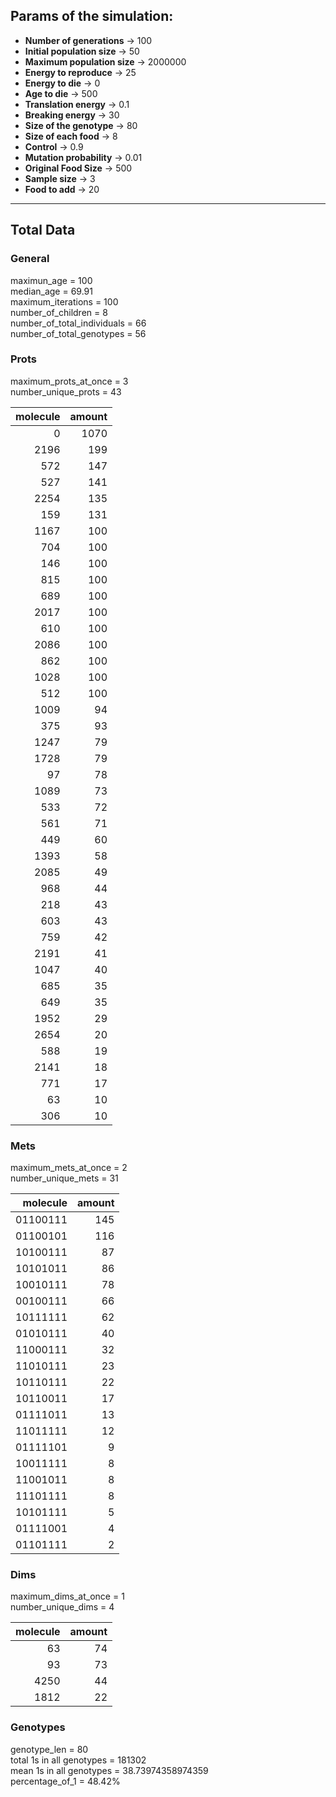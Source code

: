 ## Params of the simulation: 
* **Number of generations** &rarr; 100
* **Initial population size** &rarr; 50
* **Maximum population size** &rarr; 2000000
* **Energy to reproduce** &rarr; 25
* **Energy to die** &rarr; 0
* **Age to die** &rarr; 500
* **Translation energy** &rarr; 0.1
* **Breaking energy** &rarr; 30
* **Size of the genotype** &rarr; 80
* **Size of each food** &rarr; 8
* **Control** &rarr; 0.9
* **Mutation probability** &rarr; 0.01
* **Original Food Size** &rarr; 500
* **Sample size** &rarr; 3
* **Food to add** &rarr; 20
---  
## Total Data  
### General  
maximun_age = 100  
median_age = 69.91  
maximum_iterations = 100  
number_of_children = 8  
number_of_total_individuals = 66  
number_of_total_genotypes = 56  
### Prots  
maximum_prots_at_once = 3  
number_unique_prots = 43  

|   molecule |   amount |
|-----------:|---------:|
|          0 |     1070 |
|       2196 |      199 |
|        572 |      147 |
|        527 |      141 |
|       2254 |      135 |
|        159 |      131 |
|       1167 |      100 |
|        704 |      100 |
|        146 |      100 |
|        815 |      100 |
|        689 |      100 |
|       2017 |      100 |
|        610 |      100 |
|       2086 |      100 |
|        862 |      100 |
|       1028 |      100 |
|        512 |      100 |
|       1009 |       94 |
|        375 |       93 |
|       1247 |       79 |
|       1728 |       79 |
|         97 |       78 |
|       1089 |       73 |
|        533 |       72 |
|        561 |       71 |
|        449 |       60 |
|       1393 |       58 |
|       2085 |       49 |
|        968 |       44 |
|        218 |       43 |
|        603 |       43 |
|        759 |       42 |
|       2191 |       41 |
|       1047 |       40 |
|        685 |       35 |
|        649 |       35 |
|       1952 |       29 |
|       2654 |       20 |
|        588 |       19 |
|       2141 |       18 |
|        771 |       17 |
|         63 |       10 |
|        306 |       10 |

### Mets  
maximum_mets_at_once = 2  
number_unique_mets = 31  

|   molecule |   amount |
|-----------:|---------:|
|   01100111 |      145 |
|   01100101 |      116 |
|   10100111 |       87 |
|   10101011 |       86 |
|   10010111 |       78 |
|   00100111 |       66 |
|   10111111 |       62 |
|   01010111 |       40 |
|   11000111 |       32 |
|   11010111 |       23 |
|   10110111 |       22 |
|   10110011 |       17 |
|   01111011 |       13 |
|   11011111 |       12 |
|   01111101 |        9 |
|   10011111 |        8 |
|   11001011 |        8 |
|   11101111 |        8 |
|   10101111 |        5 |
|   01111001 |        4 |
|   01101111 |        2 |

### Dims  
maximum_dims_at_once = 1  
number_unique_dims = 4  

|   molecule |   amount |
|-----------:|---------:|
|         63 |       74 |
|         93 |       73 |
|       4250 |       44 |
|       1812 |       22 |

### Genotypes  
genotype_len = 80  
total 1s in all genotypes = 181302  
mean 1s in all genotypes = 38.73974358974359  
percentage_of_1 = 48.42%  
